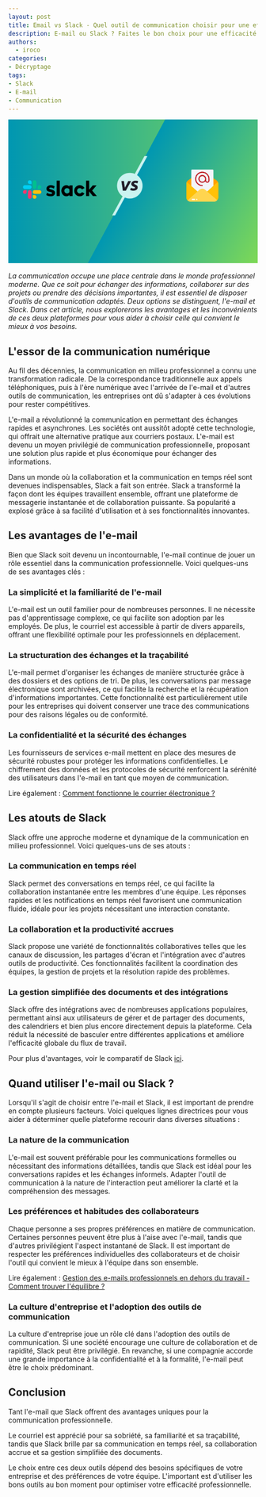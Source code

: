 ```yaml
---
layout: post
title: Email vs Slack - Quel outil de communication choisir pour une efficacité professionnelle maximale ?
description: E-mail ou Slack ? Faites le bon choix pour une efficacité maximale. Découvrez leurs avantages et inconvénients. 
authors:
  - iroco
categories:
- Décryptage
tags:
- Slack
- E-mail
- Communication
---
```

![Illustration de l'article](/images/email-vs-slack/Slack-vs-mail.png)

*La communication occupe une place centrale dans le monde professionnel moderne. Que ce soit pour échanger des informations, collaborer sur des projets ou prendre des décisions importantes, il est essentiel de disposer d'outils de communication adaptés. Deux options se distinguent, l'e-mail et Slack. Dans cet article, nous explorerons les avantages et les inconvénients de ces deux plateformes pour vous aider à choisir celle qui convient le mieux à vos besoins.*

## L'essor de la communication numérique

Au fil des décennies, la communication en milieu professionnel a connu une transformation radicale. De la correspondance traditionnelle aux appels téléphoniques, puis à l'ère numérique avec l'arrivée de l'e-mail et d'autres outils de communication, les entreprises ont dû s'adapter à ces évolutions pour rester compétitives.

L'e-mail a révolutionné la communication en permettant des échanges rapides et asynchrones. Les sociétés ont aussitôt adopté cette technologie, qui offrait une alternative pratique aux courriers postaux. L'e-mail est devenu un moyen privilégié de communication professionnelle, proposant une solution plus rapide et plus économique pour échanger des informations.

Dans un monde où la collaboration et la communication en temps réel sont devenues indispensables, Slack a fait son entrée. Slack a transformé la façon dont les équipes travaillent ensemble, offrant une plateforme de messagerie instantanée et de collaboration puissante. Sa popularité a explosé grâce à sa facilité d'utilisation et à ses fonctionnalités innovantes.

## Les avantages de l'e-mail

Bien que Slack soit devenu un incontournable, l'e-mail continue de jouer un rôle essentiel dans la communication professionnelle. Voici quelques-uns de ses avantages clés :

### La simplicité et la familiarité de l'e-mail

L'e-mail est un outil familier pour de nombreuses personnes. Il ne nécessite pas d'apprentissage complexe, ce qui facilite son adoption par les employés. De plus, le courriel est accessible à partir de divers appareils, offrant une flexibilité optimale pour les professionnels en déplacement.

### La structuration des échanges et la traçabilité

L'e-mail permet d'organiser les échanges de manière structurée grâce à des dossiers et des options de tri. De plus, les conversations par message électronique sont archivées, ce qui facilite la recherche et la récupération d'informations importantes. Cette fonctionnalité est particulièrement utile pour les entreprises qui doivent conserver une trace des communications pour des raisons légales ou de conformité.

### La confidentialité et la sécurité des échanges

Les fournisseurs de services e-mail mettent en place des mesures de sécurité robustes pour protéger les informations confidentielles. Le chiffrement des données et les protocoles de sécurité renforcent la sérénité des utilisateurs dans l'e-mail en tant que moyen de communication.

Lire également : [Comment fonctionne le courrier électronique ?](https://blog.iroco.co/comment-fonctionne-le-courrier-%C3%A9lectronique/)

## Les atouts de Slack

Slack offre une approche moderne et dynamique de la communication en milieu professionnel. Voici quelques-uns de ses atouts :

### La communication en temps réel

Slack permet des conversations en temps réel, ce qui facilite la collaboration instantanée entre les membres d'une équipe. Les réponses rapides et les notifications en temps réel favorisent une communication fluide, idéale pour les projets nécessitant une interaction constante.

### La collaboration et la productivité accrues

Slack propose une variété de fonctionnalités collaboratives telles que les canaux de discussion, les partages d'écran et l'intégration avec d'autres outils de productivité. Ces fonctionnalités facilitent la coordination des équipes, la gestion de projets et la résolution rapide des problèmes.

### La gestion simplifiée des documents et des intégrations

Slack offre des intégrations avec de nombreuses applications populaires, permettant ainsi aux utilisateurs de gérer et de partager des documents, des calendriers et bien plus encore directement depuis la plateforme. Cela réduit la nécessité de basculer entre différentes applications et améliore l'efficacité globale du flux de travail.

Pour plus d'avantages, voir le comparatif de Slack [ici](https://slack.com/intl/fr-fr/why/slack-vs-email).

## Quand utiliser l'e-mail ou Slack ? 

Lorsqu'il s'agit de choisir entre l'e-mail et Slack, il est important de prendre en compte plusieurs facteurs. Voici quelques lignes directrices pour vous aider à déterminer quelle plateforme recourir dans diverses situations :

### La nature de la communication

L'e-mail est souvent préférable pour les communications formelles ou nécessitant des informations détaillées, tandis que Slack est idéal pour les conversations rapides et les échanges informels. Adapter l'outil de communication à la nature de l'interaction peut améliorer la clarté et la compréhension des messages.

### Les préférences et habitudes des collaborateurs

Chaque personne a ses propres préférences en matière de communication. Certaines personnes peuvent être plus à l'aise avec l'e-mail, tandis que d'autres privilégient l'aspect instantané de Slack. Il est important de respecter les préférences individuelles des collaborateurs et de choisir l'outil qui convient le mieux à l'équipe dans son ensemble.

Lire également : [Gestion des e-mails professionnels en dehors du travail - Comment trouver l'équilibre ?](https://blog.iroco.co/mail-dehors-travail/)

### La culture d'entreprise et l'adoption des outils de communication

La culture d'entreprise joue un rôle clé dans l'adoption des outils de communication. Si une société encourage une culture de collaboration et de rapidité, Slack peut être privilégié. En revanche, si une compagnie accorde une grande importance à la confidentialité et à la formalité, l'e-mail peut être le choix prédominant.

## Conclusion

Tant l'e-mail que Slack offrent des avantages uniques pour la communication professionnelle. 

Le courriel est apprécié pour sa sobriété, sa familiarité et sa traçabilité, tandis que Slack brille par sa communication en temps réel, sa collaboration accrue et sa gestion simplifiée des documents. 

Le choix entre ces deux outils dépend des besoins spécifiques de votre entreprise et des préférences de votre équipe. L'important est d'utiliser les bons outils au bon moment pour optimiser votre efficacité professionnelle.
